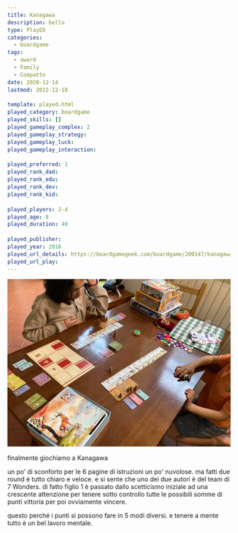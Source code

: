 ```yaml
---
title: Kanagawa
description: bello
type: PlayED
categories:
  - boardgame
tags:
  - award
  - Family
  - Compatto
date: 2020-12-14
lastmod: 2022-12-18

template: played.html
played_category: boardgame
played_skills: []
played_gameplay_complex: 2
played_gameplay_strategy: 
played_gameplay_luck: 
played_gameplay_interaction: 

played_preferred: 1
played_rank_dad: 
played_rank_edu: 
played_rank_dev: 
played_rank_kid: 

played_players: 2-4
played_age: 8
played_duration: 40

played_publisher: 
played_year: 2016
played_url_details: https://boardgamegeek.com/boardgame/200147/kanagawa
played_url_play: 
---
```


![](../../assets/img/played/boardgame/kanagawa.webp)

finalmente giochiamo a Kanagawa

un po’ di sconforto per le 6 pagine di istruzioni un po' nuvolose. ma fatti due round è tutto chiaro e veloce. e si sente che uno dei due autori è del team di 7 Wonders. di fatto figlio 1 è passato dallo scetticismo iniziale ad una crescente attenzione per tenere sotto controllo tutte le possibili somme di punti vittoria per poi ovviamente vincere. 

questo perché i punti si possono fare in 5 modi diversi. e tenere a mente tutto è un bel lavoro mentale. 
